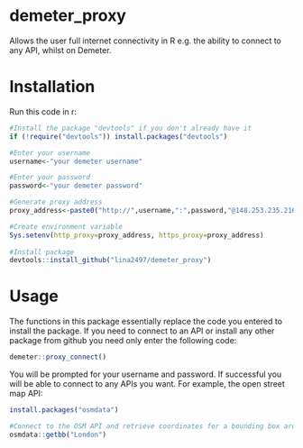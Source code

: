 # demeter_proxy
Allows the user full internet connectivity in R e.g. the ability to connect to any API, whilst on Demeter.

# Installation

Run this code in r:


```r
#Install the package "devtools" if you don't already have it
if (!require("devtools")) install.packages("devtools")

#Enter your username
username<-"your demeter username"

#Enter your password
password<-"your demeter password"

#Generate proxy address
proxy_address<-paste0("http://",username,":",password,"@148.253.235.216:80")

#Create environment variable
Sys.setenv(http_proxy=proxy_address, https_proxy=proxy_address)
  
#Install package
devtools::install_github("lina2497/demeter_proxy")
```

# Usage

The functions in this package essentially replace the code you entered to install the package.
If you need to connect to an API or install any other package from github you need only enter the following code:

```r
demeter::proxy_connect()

```

You will be prompted for your username and password. If successful you will be able to connect to any APIs you want. For example, the open street map API:

```r
install.packages("osmdata")

#Connect to the OSM API and retrieve coordinates for a bounding box around London:
osmdata::getbb("London")
```
